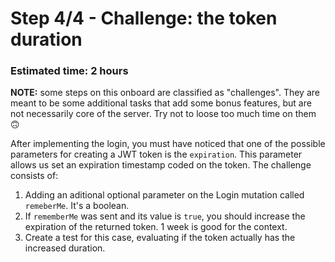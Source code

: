 # Step 4/4 - Challenge: the token duration
### Estimated time: 2 hours

**NOTE:** some steps on this onboard are classified as "challenges". They are meant to be some additional tasks that add some bonus features, but are not necessarily core of the server. Try not to loose too much time on them 🙃

After implementing the login, you must have noticed that one of the possible parameters for creating a JWT token is the `expiration`. This parameter allows us set an expiration timestamp coded on the token. The challenge consists of:

1. Adding an aditional optional parameter on the Login mutation called `remeberMe`. It's a boolean.
1. If `rememberMe` was sent and its value is `true`, you should increase the expiration of the returned token. 1 week is good for the context.
1. Create a test for this case, evaluating if the token actually has the increased duration.
